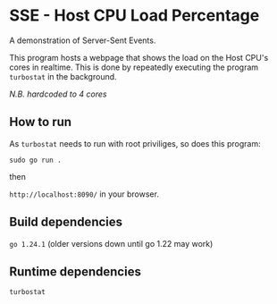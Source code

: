 # SSE - Host CPU Load Percentage

A demonstration of Server-Sent Events.

This program hosts a webpage that shows the load on the Host CPU's cores in realtime. This is done by repeatedly executing the program `turbostat` in the background.

*N.B. hardcoded to 4 cores*

## How to run

As `turbostat` needs to run with root priviliges, so does this program:

`sudo go run .`

then 

`http://localhost:8090/` in your browser.

## Build dependencies

`go 1.24.1` (older versions down until go 1.22 may work)

## Runtime dependencies

`turbostat`